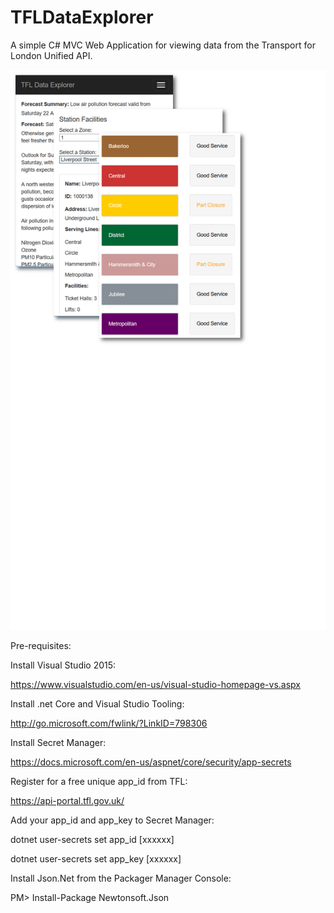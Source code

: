 # TFLDataExplorer
A simple C# MVC Web Application for viewing data from the Transport for London Unified API. 

![Alt text](/src/TFLDataExplorer/wwwroot/images/preview.png?raw=true "Tube Status")

Pre-requisites:

Install Visual Studio 2015:

https://www.visualstudio.com/en-us/visual-studio-homepage-vs.aspx

Install .net Core and Visual Studio Tooling:

http://go.microsoft.com/fwlink/?LinkID=798306

Install Secret Manager:

https://docs.microsoft.com/en-us/aspnet/core/security/app-secrets

Register for a free unique app_id from TFL:

https://api-portal.tfl.gov.uk/

Add your app_id and app_key to Secret Manager:

dotnet user-secrets set app_id [xxxxxx]

dotnet user-secrets set app_key [xxxxxx]

Install Json.Net from the Packager Manager Console:

PM> Install-Package Newtonsoft.Json 
